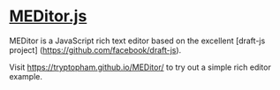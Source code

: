 # [MEDitor.js](https://tryptopham.github.io/MEDitor/)

MEDitor is a JavaScript rich text editor based on the excellent [draft-js project] (https://github.com/facebook/draft-js).

Visit https://tryptopham.github.io/MEDitor/ to try out a simple rich editor example.
